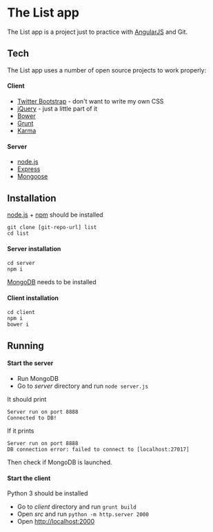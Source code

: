The List app
=========

The List app is a project just to practice with [AngularJS] and Git.

Tech
-----------

The List app uses a number of open source projects to work properly:

#### Client
* [Twitter Bootstrap] - don't want to write my own CSS
* [jQuery] - just a little part of it
* [Bower]
* [Grunt]
* [Karma]

#### Server
* [node.js]
* [Express]
* [Mongoose]

Installation
--------------

[node.js] + [npm] should be installed

```
git clone [git-repo-url] list
cd list
```

#### Server installation

```
cd server
npm i
```
[MongoDB] needs to be installed

#### Client installation
```
cd client
npm i
bower i
```

Running
------------
#### Start the server
* Run MongoDB
* Go to *server* directory and run `node server.js`

It should print
```
Server run on port 8888
Connected to DB!
```

If it prints
```
Server run on port 8888
DB connection error: failed to connect to [localhost:27017]
```

Then check if MongoDB is launched.

#### Start the client
Python 3 should be installed
* Go to *client* directory and run `grunt build`
* Open *src* and run `python -m http.server 2000`
* Open [http://localhost:2000]

[node.js]:http://nodejs.org
[Twitter Bootstrap]:http://twitter.github.com/bootstrap/
[jQuery]:http://jquery.com
[express]:http://expressjs.com
[MongoDb]:http://www.mongodb.org/downloads
[Mongoose]:http://mongoosejs.com/
[Grunt]:http://gruntjs.com/
[Bower]:http://bower.io/
[Karma]:http://karma-runner.github.io/
[AngularJS]:https://angularjs.org/
[npm]:https://www.npmjs.org/
[http://localhost:2000]:http://localhost:2000